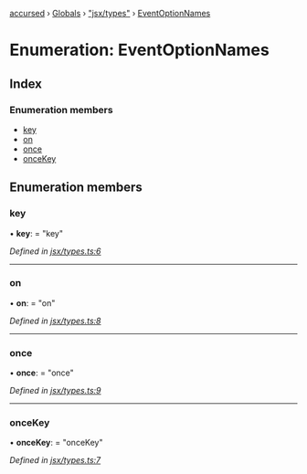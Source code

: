 [accursed](../README.md) › [Globals](../globals.md) › ["jsx/types"](../modules/_jsx_types_.md) › [EventOptionNames](_jsx_types_.eventoptionnames.md)

# Enumeration: EventOptionNames

## Index

### Enumeration members

* [key](_jsx_types_.eventoptionnames.md#key)
* [on](_jsx_types_.eventoptionnames.md#on)
* [once](_jsx_types_.eventoptionnames.md#once)
* [onceKey](_jsx_types_.eventoptionnames.md#oncekey)

## Enumeration members

###  key

• **key**: = "key"

*Defined in [jsx/types.ts:6](https://github.com/cancerberoSgx/accursed/blob/5b2518e/src/jsx/types.ts#L6)*

___

###  on

• **on**: = "on"

*Defined in [jsx/types.ts:8](https://github.com/cancerberoSgx/accursed/blob/5b2518e/src/jsx/types.ts#L8)*

___

###  once

• **once**: = "once"

*Defined in [jsx/types.ts:9](https://github.com/cancerberoSgx/accursed/blob/5b2518e/src/jsx/types.ts#L9)*

___

###  onceKey

• **onceKey**: = "onceKey"

*Defined in [jsx/types.ts:7](https://github.com/cancerberoSgx/accursed/blob/5b2518e/src/jsx/types.ts#L7)*

